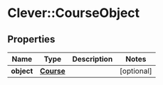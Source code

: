# Clever::CourseObject

## Properties
Name | Type | Description | Notes
------------ | ------------- | ------------- | -------------
**object** | [**Course**](Course.md) |  | [optional] 


